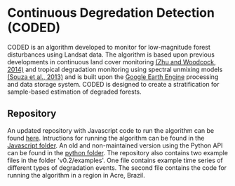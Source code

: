 # Continuous Degredation Detection (CODED)

CODED is an algorithm developed to monitor for low-magnitude forest disturbances using Landsat data. The algorithm is based upon previous developments in continuous land cover monitoring [(Zhu and Woodcock, 2014)](http://www.sciencedirect.com/science/article/pii/S0034425714000248) and tropical degradation monitoring using spectral unmixing models [(Souza et al., 2013)](http://www.mdpi.com/2072-4292/5/11/5493/html) and is built upon the [Google Earth Engine](https://earthengine.google.com/) processing and data storage system. CODED is designed to create a stratification for sample-based estimation of degraded forests. 

## Repository

An updated repository with Javascript code to run the algorithm can be found [here](https://code.earthengine.google.com/?accept_repo=users/bullocke/coded). Intructions for running the algorithm can be found in the [Javascript folder](https://github.com/bullocke/coded/blob/master/javascript/instructions.MD). An old and non-maintained version using the Python API can be found in the [python folder](https://github.com/bullocke/coded/tree/master/python). The repository also contains two
example files in the folder 'v0.2/examples'. One file contains example time series of different types of degradation events. The second file contains the code for running the algorithm in a region in Acre, Brazil.  

